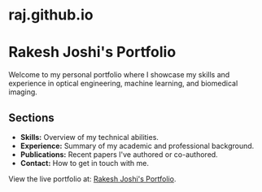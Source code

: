 # raj.github.io
# Rakesh Joshi's Portfolio

Welcome to my personal portfolio where I showcase my skills and experience in optical engineering, machine learning, and biomedical imaging.

## Sections

- **Skills:** Overview of my technical abilities.
- **Experience:** Summary of my academic and professional background.
- **Publications:** Recent papers I've authored or co-authored.
- **Contact:** How to get in touch with me.

View the live portfolio at: [Rakesh Joshi's Portfolio](https://raj.github.io).
